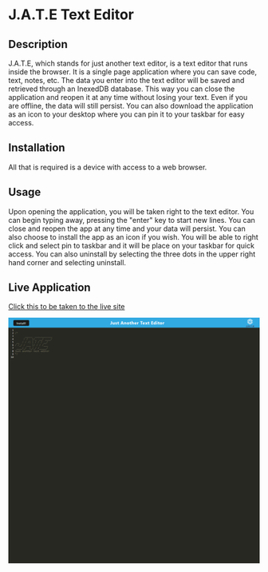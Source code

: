 # J.A.T.E Text Editor

## Description
J.A.T.E, which stands for just another text editor, is a text editor that runs inside the browser. It is a single page application where you can save code, text, notes, etc. The data you enter into the text editor will be saved and retrieved through an InexedDB database. This way you can close the application and reopen it at any time without losing your text. Even if you are offline, the data will still persist. You can also download the application as an icon to your desktop where you can pin it to your taskbar for easy access.

## Installation
All that is required is a device with access to a web browser.

## Usage
Upon opening the application, you will be taken right to the text editor. You can begin typing away, pressing the "enter" key to start new lines. You can close and reopen the app at any time and your data will persist. You can also choose to install the app as an icon if you wish. You will be able to right click and select pin to taskbar and it will be place on your taskbar for quick access. You can also uninstall by selecting the three dots in the upper right hand corner and selecting uninstall.

## Live Application
[Click this to be taken to the live site](https://obscure-dusk-06280-0a33e7d3f0b4.herokuapp.com/)

![](./client/src/images/jate-full-size-screenshot.png)